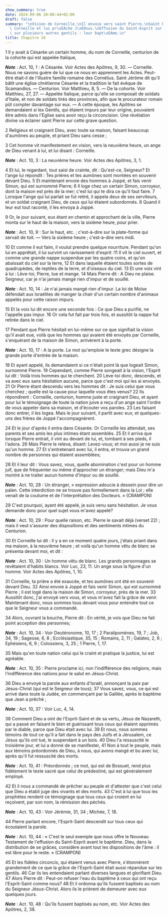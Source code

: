 ```yaml
---
show_summary: true
date: 2024-09-06 20:00:44+02:00
draft: false
summary: "\nVision de Corneille.\nIl envoie vers saint Pierre.\nSaint Pierre va trouver\
  \ Corneille et lui pr\xEAche J\xE9sus.\nEffusion du Saint-Esprit sur Corneille et\
  \ sur plusieurs autres gentils : leur bapt\xEAme.\n"
title: Chapitre 10
---
```





1 Il y avait à Césarée un certain homme, du nom de Corneille, centurion de la cohorte qui est appelée Italique,

***Note*** :  Act. 10, 1 : A Césarée. Voir Actes des Apôtres, 9, 30. ― Corneille. Nous ne savons guère de lui que ce nous en apprennent les Actes. Peut-être était-il de l'illustre famille romaine des Cornélius. Saint Jérôme dit qu'il bâtit une église chrétienne Césarée et la tradition le fait évêque de Scamandios. ― Centurion. Voir Matthieu, 8, 5. ― De la cohorte. Voir Matthieu, 27, 27. ― Appelée Italique, parce qu'elle se composait de soldats d'Italie, et non de soldats tirés des provinces, afin que le procurateur romain pût compter davantage sur eux. ― A cette époque, les Apôtres se demandaient si les Gentils, qui étaient impurs par leur origine, pouvaient être admis dans l'Eglise sans avoir reçu la circoncision. Une révélation divine va éclairer saint Pierre sur cette grave question.

2 Religieux et craignant Dieu, avec toute sa maison, faisant beaucoup d'aumônes au peuple, et priant Dieu sans cesse ;


3 Cet homme vit manifestement en vision, vers la neuvième heure, un ange de Dieu venant à lui, et lui disant : Corneille.

***Note*** :  Act. 10, 3 : La neuvième heure. Voir Actes des Apôtres, 3, 1.

4 Et lui, le regardant, tout saisi de crainte, dit : Qu'est-ce, Seigneur? Et l'ange lui répondit : Tes prières et tes aumônes sont montées en souvenir devant Dieu. 5 Et maintenant envoie des hommes à Joppé, et fais venir Simon, qui est surnommé Pierre; 6 Il loge chez un certain Simon, corroyeur, dont la maison est près de la mer; c'est lui qui te dira ce qu'il faut faire. 7 Lorsque l'ange qui lui parlait se fut retiré, il appela deux de ses serviteurs, et un soldat craignant Dieu, de ceux qui lui étaient subordonnés. 8 Quand il leur eut tout raconté, il les envoya à Joppé.


9 Or, le jour suivant, eux étant en chemin et approchant de la ville, Pierre monta sur le haut de la maison, vers la sixième heure, pour prier.

***Note*** :  Act. 10, 9 : Sur le haut, etc. ; c'est-à-dire sur la plate-forme qui servait de toit. ― Vers la sixième heure ; c'est-à-dire vers midi.

10 Et comme il eut faim, il voulut prendre quelque nourriture. Pendant qu'on lui en apprêtait, il lui survint un ravissement d'esprit :11 Il vit le ciel ouvert, et comme une grande nappe suspendue par les quatre coins, et qu'on abaissait du ciel sur la terre, 12 Et dans laquelle étaient toutes sortes de quadrupèdes, de reptiles de la terre, et d'oiseaux du ciel. 13 Et une voix vint à lui : Lève-toi, Pierre, tue et mange. 14 Mais Pierre dit : A Dieu ne plaise. Seigneur, car je n'ai jamais mangé rien d'impur et de souillé.

***Note*** :  Act. 10, 14 : Je n'ai jamais mangé rien d'impur. La loi de Moïse défendait aux Israélites de manger la chair d'un certain nombre d'animaux appelés pour cette raison impurs.

15 Et la voix lui dit encore une seconde fois : Ce que Dieu a purifié, ne l'appelle pas impur. 16 Or cela fut fait par trois fois, et aussitôt la nappe fut retirée dans le ciel.


17 Pendant que Pierre hésitait en lui-même sur ce que signifiait la vision qu'il avait eue, voilà que les hommes qui avaient été envoyés par Corneille, s'enquérant de la maison de Simon, arrivèrent à la porte.

***Note*** :  Act. 10, 17 : A la porte. Le mot qu'emploie le texte grec désigne la grande porte d'entrée de la maison.

18 Et ayant appelé, ils demandaient si ce n'était point là que logeait Simon, surnommé Pierre. 19 Cependant, comme Pierre songeait à la vision, l'Esprit lui dit : Voilà trois hommes qui te cherchent. 20 Lève-toi donc, descends, et va avec eux sans hésitation aucune, parce que c'est moi qui les ai envoyés. 21 Or Pierre étant descendu vers les hommes dit : Je suis celui que vous cherchez ; quelle est la cause pour laquelle vous êtes venus? 22 Ils répondirent : Corneille, centurion, homme juste et craignant Dieu, et ayant pour lui le témoignage de toute la nation juive a reçu d'un ange saint l'ordre de vous appeler dans sa maison, et d'écouter vos paroles. 23 Les faisant donc entrer, il les logea. Mais le jour suivant, il partit avec eux; et quelques-uns des frères de Joppé l'accompagnèrent.


24 Et le jour d'après il entra dans Césarée. Or Corneille les attendait, ses parents et ses amis les plus intimes étant assemblés. 25 Et il arriva que lorsque Pierre entrait, il vint au devant de lui, et, tombant à ses pieds, il l'adora. 26 Mais Pierre le releva, disant: Levez-vous; et moi aussi je ne suis qu'un homme. 27 Et s'entretenant avec lui, il entra, et trouva un grand nombre de personnes qui étaient assemblées;


28 Et il leur dit : Vous savez, vous, quelle abomination c'est pour un homme juif, que de fréquenter ou même d'approcher un étranger; mais Dieu m'a montré à ne traiter aucun homme d'impur ou de souillé.

***Note*** :  Act. 10, 28 : Un étranger, « expression adoucie à dessein pour dire un païen. Cette interdiction ne se trouve pas formellement dans la Loi ; elle venait de la coutume et de l'interprétation des Docteurs. » (CRAMPON)

29 C'est pourquoi, ayant été appelé, je suis venu sans hésitation. Je vous demande donc pour quel sujet vous m'avez appelé?

***Note*** :  Act. 10, 29 : Pour quelle raison, etc. Pierre le savait déjà (verset 22) ; mais il veut s'assurer des dispositions et des sentiments intimes du Centurion.


30 Et Corneille lui dit : Il y a en ce moment quatre jours, j'étais priant dans ma maison, à la neuvième heure ; et voilà qu'un homme vêtu de blanc se présenta devant moi, et dit :

***Note*** :  Act. 10, 30 : Un homme vêtu de blanc. Les grands personnages se revêtaient d'habits blancs. Voir Luc, 23, 11. Un ange sous la figure d'un homme. Voir Actes des Apôtres, 1, 10.


31 Corneille, ta prière a été exaucée, et tes aumônes ont été en souvenir devant Dieu. 32 Ainsi envoie à Joppé et fais venir Simon, qui est surnommé Pierre ; il est logé dans la maison de Simon, corroyeur, près de la mer. 33 Aussitôt donc, j'ai envoyé vers vous, et vous m'avez fait la grâce de venir. Maintenant donc, nous sommes tous devant vous pour entendre tout ce que le Seigneur vous a commandé.


34 Alors, ouvrant la bouche, Pierre dit : En vérité, je vois que Dieu ne fait point acception des personnes;

***Note*** :  Act. 10, 34 : Voir Deutéronome, 10, 17 ; 2 Paralipomènes, 19, 7 ; Job, 34, 19 ; Sagesse, 6, 8 ; Ecclésiastique, 35, 15 ; Romains, 2, 11 ; Galates, 2, 6 ; Ephésiens, 6, 9 ; Colossiens, 3, 25 ; 1 Pierre, 1, 17.

35 Mais qu'en toute nation celui qui le craint et pratique la justice, lui est agréable.

***Note*** :  Act. 10, 35 : Pierre proclame ici, non l'indifférence des religions, mais l'indifférence des nations pour le salut en Jésus-Christ.

36 Dieu a envoyé la parole aux enfants d'Israël, annonçant la paix par Jésus-Christ (qui est le Seigneur de tous); 37 Vous savez, vous, ce qui est arrivé dans toute la Judée, en commençant par la Galilée, après le baptême que Jean a prêché ;

***Note*** :  Act. 10, 37 : Voir Luc, 4, 14.

38 Comment Dieu a oint de l'Esprit-Saint et de sa vertu, Jésus de Nazareth, qui a passé en faisant le bien et guérissant tous ceux qui étaient opprimés par le diable, parce que Dieu était avec lui. 39 Et nous, nous sommes témoins de tout ce qu'il a fait dans le pays des Juifs et à Jérusalem, ce Jésus qu'ils ont tué, le suspendant à un bois. 40 Dieu l'a ressuscité le troisième jour, et lui a donné de se manifester, 41 Non à tout le peuple, mais aux témoins préordonnés de Dieu, à nous, qui avons mangé et bu avec lui, après qu'il fut ressuscité des morts.

***Note*** :  Act. 10, 41 : Préordonnés ; ce mot, qui est de Bossuet, rend plus fidèlement le texte sacré que celui de prédestiné, qui est généralement employé.

42 Et il nous a commandé de prêcher au peuple et d'attester que c'est celui que Dieu a établi juge des vivants et des morts. 43 C'est à lui que tous les prophètes rendent ce témoignage que tous ceux qui croient en lui reçoivent, par son nom, la rémission des péchés.

***Note*** :  Act. 10, 43 : Voir Jérémie, 31, 34 ; Michée, 7, 18.


44 Pierre parlant encore, l'Esprit-Saint descendit sur tous ceux qui écoutaient la parole.

***Note*** :  Act. 10, 44 : « C'est le seul exemple que nous offre le Nouveau Testament de l'effusion du Saint-Esprit avant le baptême. Dieu, dans la distribution de se grâces, considère avant tout les dispositions de l'âme : il est libre pour le reste. » (CRAMPON)

45 Et les fidèles circoncis, qui étaient venus avec Pierre, s'étonnèrent grandement de ce que la grâce de l'Esprit-Saint était aussi répandue sur les gentils. 46 Car ils les entendaient parlant diverses langues et glorifiant Dieu. 47 Alors Pierre dit : Peut-on refuser l'eau du baptême à ceux qui ont reçu l'Esprit-Saint comme nous? 48 Et il ordonna qu'ils fussent baptisés au nom du Seigneur Jésus-Christ. Alors ils le prièrent de demeurer avec eux quelques jours.

***Note*** :  Act. 10, 48 : Qu'ils fussent baptisés au nom, etc. Voir Actes des Apôtres, 2, 38.

